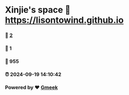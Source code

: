 # Xinjie's space :link: https://lisontowind.github.io 
### :page_facing_up: [2](https://lisontowind.github.io/tag.html) 
### :speech_balloon: 1 
### :hibiscus: 955 
### :alarm_clock: 2024-09-19 14:10:42 
### Powered by :heart: [Gmeek](https://github.com/Meekdai/Gmeek)
